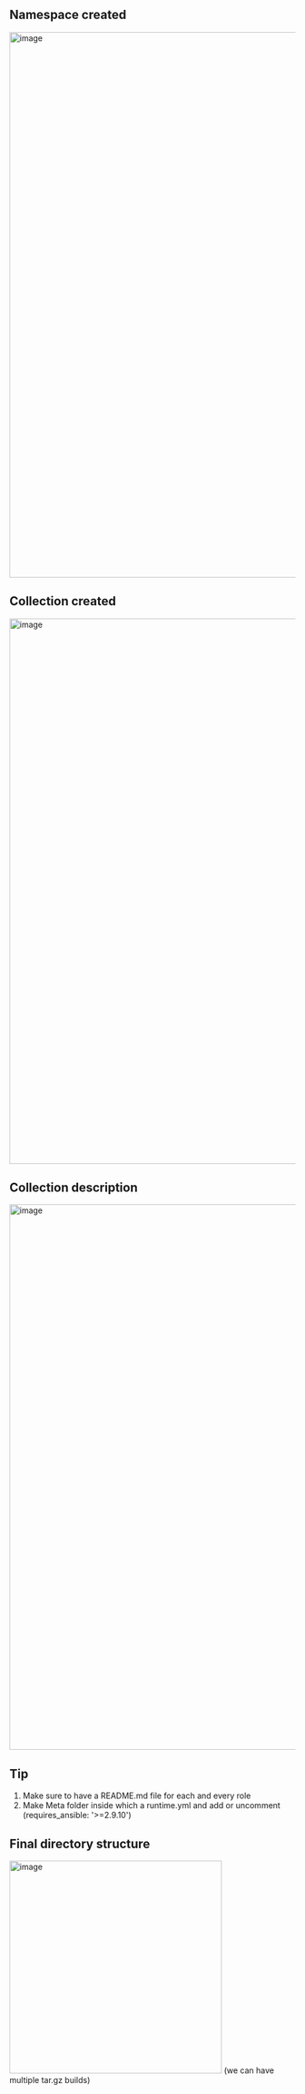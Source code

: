 ## Namespace created
<img width="959" alt="image" src="https://github.com/user-attachments/assets/e432aa8a-956b-4ea2-ab69-430569b11a6b" />

## Collection created
<img width="959" alt="image" src="https://github.com/user-attachments/assets/0f5b11fd-c73a-475c-8e03-82bbcf486ebb" />

## Collection description
<img width="959" alt="image" src="https://github.com/user-attachments/assets/0106f42c-940e-4871-89fb-0d763aaf9098" />

## Tip
1. Make sure to have a README.md file for each and every role
2. Make Meta folder inside which a runtime.yml and add or uncomment (requires_ansible: '>=2.9.10')

## Final directory structure
<img width="374" alt="image" src="https://github.com/user-attachments/assets/ed5e221f-ac48-4ca0-986f-b242a7005654" />
(we can have multiple tar.gz builds)

